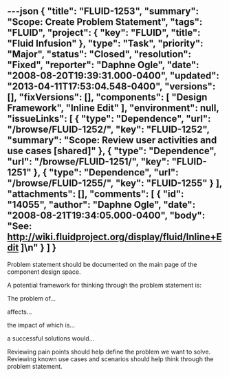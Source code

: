 ---json
{
  "title": "FLUID-1253",
  "summary": "Scope:  Create Problem Statement",
  "tags": "FLUID",
  "project": {
    "key": "FLUID",
    "title": "Fluid Infusion"
  },
  "type": "Task",
  "priority": "Major",
  "status": "Closed",
  "resolution": "Fixed",
  "reporter": "Daphne Ogle",
  "date": "2008-08-20T19:39:31.000-0400",
  "updated": "2013-04-11T17:53:04.548-0400",
  "versions": [],
  "fixVersions": [],
  "components": [
    "Design Framework",
    "Inline Edit"
  ],
  "environment": null,
  "issueLinks": [
    {
      "type": "Dependence",
      "url": "/browse/FLUID-1252/",
      "key": "FLUID-1252",
      "summary": "Scope:  Review user activities and use cases [shared]"
    },
    {
      "type": "Dependence",
      "url": "/browse/FLUID-1251/",
      "key": "FLUID-1251"
    },
    {
      "type": "Dependence",
      "url": "/browse/FLUID-1255/",
      "key": "FLUID-1255"
    }
  ],
  "attachments": [],
  "comments": [
    {
      "id": "14055",
      "author": "Daphne Ogle",
      "date": "2008-08-21T19:34:05.000-0400",
      "body": "See: <http://wiki.fluidproject.org/display/fluid/Inline+Edit> ]\n"
    }
  ]
}
---
Problem statement should be documented on the main page of the component design space.

A potential framework for thinking through the problem statement is:

The problem of...

affects...

the impact of which is...

a successful solutions would...

Reviewing pain points should help define the problem we want to solve.\
Reviewing known use cases and scenarios should help think through the problem statement.

        